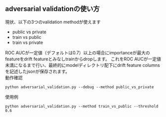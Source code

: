 ## adversarial validationの使い方

現状、以下の3つのvalidation methodが使えます
- public vs private
- train vs public
- train vs private


ROC AUCが一定値（デフォルトは0.7）以上の場合にimportanceが最大のfeatureをdrift featureとみなしtrainからdropします。
これをROC AUCが一定値未満になるまで行い、最終的にmodelディレクトリ配下にdrift feature columnsを記述したjsonが保存されます。
<br>
動作確認
```
python adversarial_validation.py --debug --method public_vs_private
```

使用例
```
python adversarial_validation.py --method train_vs_public --threshold 0.6
```
